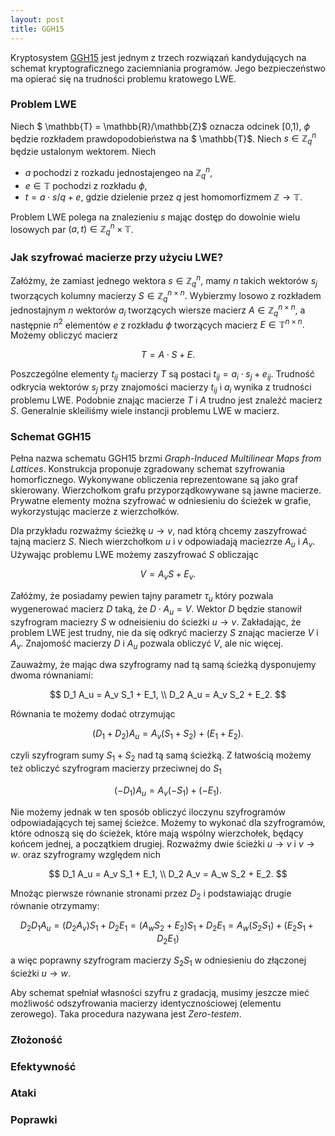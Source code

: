 ```yaml
---
layout: post
title: GGH15
---
```


Kryptosystem <a href="{{ site.baseurl }}/obf/GGH15/GGH15.pdf" target="_blank"> GGH15</a> jest jednym z trzech rozwiązań
kandydujących na schemat kryptograficznego zaciemniania programów. Jego bezpieczeństwo ma opierać się na trudności problemu
kratowego LWE.

### Problem LWE

Niech $ \mathbb{T} = \mathbb{R}/\mathbb{Z}$ oznacza odcinek [0,1), $\phi$ będzie rozkładem prawdopodobieństwa na $ \mathbb{T}$.
Niech $s \in \mathbb{Z}_q^n$ będzie ustalonym wektorem. Niech

- $a$ pochodzi z rozkadu jednostajengeo na $\mathbb{Z}_q^n$,
- $e \in \mathbb{T}$ pochodzi z rozkładu $\phi$,
- $t = a \cdot s /q + e$, gdzie dzielenie przez $q$ jest homomorfizmem $\mathbb{Z} \rightarrow \mathbb{T}$.

Problem LWE polega na znalezieniu $s$ mając dostęp do dowolnie wielu losowych par $(a,t) \in \mathbb{Z}_q^n \times \mathbb{T}$.

### Jak szyfrować macierze przy użyciu LWE?

Załóżmy, że zamiast jednego wektora $s \in \mathbb{Z}_q^n$, mamy $n$ takich wektorów $s_j$ tworzących kolumny macierzy $S \in \mathbb{Z}_q^{n \times n}$.
Wybierzmy losowo z rozkładem jednostajnym $n$ wektorów $a_i$ tworzących wiersze macierz $A \in \mathbb{Z}_q^{n \times n}$, a następnie $n^2$ elementów
$e$ z rozkładu $\phi$ tworzących macierz $E \in \mathbb{T}^{n \times n}.$ Możemy obliczyć macierz

$$ T = A \cdot S + E. $$

Poszczególne elementy $t_{ij}$ macierzy $T$ są postaci $t_{ij} = a_i \cdot s_j + e_{ij}$. Trudność odkrycia wektorów $s_j$ przy znajomości macierzy $t_{ij}$ i $a_i$
wynika z trudności problemu LWE. Podobnie znając macierze $T$ i $A$ trudno jest znaleźć macierz $S$. Generalnie skleiliśmy wiele instancji problemu LWE w macierz.

### Schemat GGH15

Pełna nazwa schematu GGH15 brzmi *Graph-Induced Multilinear Maps from Lattices*. Konstrukcja proponuje zgradowany schemat szyfrowania homorficznego.
Wykonywane obliczenia reprezentowane są jako graf skierowany. Wierzchołkom grafu przyporządkowywane są jawne macierze. Prywatne elementy można szyfrować
w odniesieniu do ścieżek w grafie, wykorzystując macierze z wierzchołków.

Dla przykładu rozważmy ścieżkę $u \rightarrow v$, nad którą chcemy zaszyfrować tajną macierz $S$. Niech wierzchołkom $u$ i $v$ odpowiadają maciezrze $A_u$ i $A_v$.
Używając problemu LWE możemy zaszyfrować $S$ obliczając

$$ V = A_v S + E_v. $$

Załóżmy, że posiadamy pewien tajny parametr $\tau_u$ który pozwala wygenerować macierz $D$ taką, że $D \cdot A_u = V$. Wektor $D$ będzie stanowił szyfrogram maciezry $S$ w odneisieniu do ścieżki $u \rightarrow v$. Zakładając, że problem LWE jest trudny, nie da się odkryć macierzy $S$ znając macierze $V$ i $A_v$. Znajomość macierzy $D$ i $A_u$ pozwala obliczyć $V$, ale nic więcej.

Zauważmy, że mając dwa szyfrogramy nad tą samą ścieżką dysponujemy dwoma równaniami:

$$ D_1 A_u = A_v S_1 + E_1, \\
 D_2 A_u = A_v S_2 + E_2. $$

Równania te możemy dodać otrzymując

$$ (D_1+D_2) A_u = A_v (S_1+S_2) + (E_1+E_2). $$

czyli szyfrogram sumy $S_1+S_2$ nad tą samą ścieżką. Z łatwością możemy też obliczyć szyfrogram macierzy przeciwnej do $S_1$

$$ (- D_1) A_u = A_v (-S_1) + (-E_1). $$

Nie możemy jednak w ten sposób obliczyć iloczynu szyfrogramów odpowiadających tej samej ścieżce. Możemy to wykonać dla szyfrogramów, które odnoszą się do ścieżek,
które mają wspólny wierzchołek, będący końcem jednej, a początkiem drugiej. Rozważmy dwie ścieżki $u \rightarrow v$ i $v \rightarrow w$. oraz szyfrogramy względem nich

$$ D_1 A_u = A_v S_1 + E_1, \\
 D_2 A_v = A_w S_2 + E_2. $$

Mnożąc pierwsze równanie stronami przez $D_2$ i podstawiając drugie równanie otrzymamy:

 $$ D_2 D_1 A_u = (D_2 A_v) S_1 + D_2 E_1 = (A_w S_2 + E_2) S_1 + D_2 E_1 = A_w (S_2 S_1) + (E_2 S_1 + D_2 E_1) $$

 a więc poprawny szyfrogram macierzy $S_2 S_1$ w odniesieniu do złączonej ścieżki $u \rightarrow w$.

 Aby schemat spełniał własności szyfru z gradacją, musimy jeszcze mieć możliwość odszyfrowania macierzy identycznościowej (elementu zerowego). Taka procedura nazywana jest *Zero-testem*.

### Złożoność

### Efektywność

### Ataki

### Poprawki
